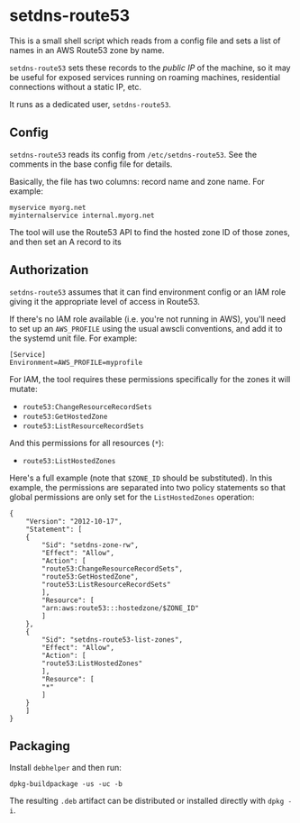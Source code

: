 # setdns-route53

This is a small shell script which reads from a config file and sets a list of
names in an AWS Route53 zone by name.

`setdns-route53` sets these records to the *public IP* of the machine, so it
may be useful for exposed services running on roaming machines, residential
connections without a static IP, etc.

It runs as a dedicated user, `setdns-route53`.

## Config

`setdns-route53` reads its config from `/etc/setdns-route53`. See the comments
in the base config file for details.

Basically, the file has two columns: record name and zone name. For example:

	myservice myorg.net
	myinternalservice internal.myorg.net

The tool will use the Route53 API to find the hosted zone ID of those zones,
and then set an A record to its

## Authorization

`setdns-route53` assumes that it can find environment config or an IAM role
giving it the appropriate level of access in Route53.

If there's no IAM role available (i.e. you're not running in AWS), you'll need
to set up an `AWS_PROFILE` using the usual awscli conventions, and add it to the systemd unit file. For example:

	[Service]
	Environment=AWS_PROFILE=myprofile

For IAM, the tool requires these permissions specifically for the zones it will
mutate:

* `route53:ChangeResourceRecordSets`
* `route53:GetHostedZone`
* `route53:ListResourceRecordSets`

And this permissions for all resources (`*`):

* `route53:ListHostedZones`

Here's a full example (note that `$ZONE_ID` should be substituted). In this
example, the permissions are separated into two policy statements so that
global permissions are only set for the `ListHostedZones` operation:

	{
	    "Version": "2012-10-17",
	    "Statement": [
		{
		    "Sid": "setdns-zone-rw",
		    "Effect": "Allow",
		    "Action": [
			"route53:ChangeResourceRecordSets",
			"route53:GetHostedZone",
			"route53:ListResourceRecordSets"
		    ],
		    "Resource": [
			"arn:aws:route53:::hostedzone/$ZONE_ID"
		    ]
		},
		{
		    "Sid": "setdns-route53-list-zones",
		    "Effect": "Allow",
		    "Action": [
			"route53:ListHostedZones"
		    ],
		    "Resource": [
			"*"
		    ]
		}
	    ]
	}

## Packaging

Install `debhelper` and then run:

	dpkg-buildpackage -us -uc -b

The resulting `.deb` artifact can be distributed or installed directly with
`dpkg -i`.
